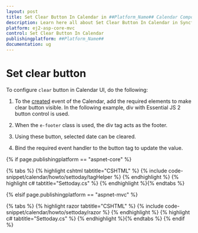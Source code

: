 ```yaml
---
layout: post
title: Set Clear Button In Calendar in ##Platform_Name## Calendar Component
description: Learn here all about Set Clear Button In Calendar in Syncfusion ##Platform_Name## Calendar component of Syncfusion Essential JS 2 and more.
platform: ej2-asp-core-mvc
control: Set Clear Button In Calendar
publishingplatform: ##Platform_Name##
documentation: ug
---
```



# Set clear button

To configure `clear` button in Calendar UI, do the following:

1. To the [created](https://help.syncfusion.com/cr/aspnetcore-js2/Syncfusion.EJ2.Calendars.Calendar.html#Syncfusion_EJ2_Calendars_Calendar_Created)
 event of the Calendar, add the required elements to make clear button visible. In the following example, div with Essential JS 2 button control is used.

2. When the `e-footer` class is used, the div tag acts as the footer.

3. Using these button, selected date can be cleared.

4. Bind the required event handler to the button tag to update the value.

{% if page.publishingplatform == "aspnet-core" %}

{% tabs %}
{% highlight cshtml tabtitle="CSHTML" %}
{% include code-snippet/calendar/howto/settoday/tagHelper %}
{% endhighlight %}
{% highlight c# tabtitle="Settoday.cs" %}
{% endhighlight %}{% endtabs %}

{% elsif page.publishingplatform == "aspnet-mvc" %}

{% tabs %}
{% highlight razor tabtitle="CSHTML" %}
{% include code-snippet/calendar/howto/settoday/razor %}
{% endhighlight %}
{% highlight c# tabtitle="Settoday.cs" %}
{% endhighlight %}{% endtabs %}
{% endif %}


